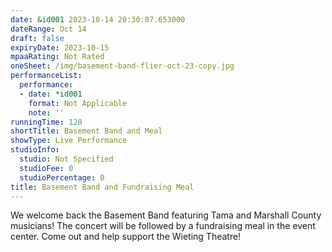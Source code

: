 ```yaml
---
date: &id001 2023-10-14 20:30:07.653000
dateRange: Oct 14
draft: false
expiryDate: 2023-10-15
mpaaRating: Not Rated
oneSheet: /img/basement-band-flier-oct-23-copy.jpg
performanceList:
  performance:
  - date: *id001
    format: Not Applicable
    note: ''
runningTime: 120
shortTitle: Basement Band and Meal
showType: Live Performance
studioInfo:
  studio: Not Specified
  studioFee: 0
  studioPercentage: 0
title: Basement Band and Fundraising Meal
---
```


W﻿e welcome back the Basement Band featuring Tama and Marshall County musicians! The concert will be followed by a fundraising meal in the event center. Come out and help support the Wieting Theatre!